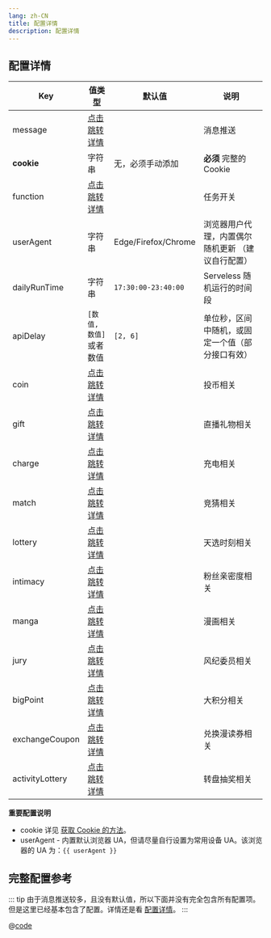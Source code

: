 ```yaml
---
lang: zh-CN
title: 配置详情
description: 配置详情
---
```


## 配置详情

| Key             | 值类型                               | 默认值              | 说明                                              |
| --------------- | ------------------------------------ | ------------------- | ------------------------------------------------- |
| message         | [点击跳转详情](./message.md)         |                     | 消息推送                                          |
| **cookie**      | 字符串                               | 无，必须手动添加    | **必须** 完整的 Cookie                            |
| function        | [点击跳转详情](./func.md)            |                     | 任务开关                                          |
| userAgent       | 字符串                               | Edge/Firefox/Chrome | 浏览器用户代理，内置偶尔随机更新 （建议自行配置） |
| dailyRunTime    | 字符串                               | `17:30:00-23:40:00` | Serveless 随机运行的时间段                        |
| apiDelay        | `[数值, 数值]`或者数值               | `[2, 6]`            | 单位秒，区间中随机，或固定一个值（部分接口有效）  |
| coin            | [点击跳转详情](./func.md#投币)       |                     | 投币相关                                          |
| gift            | [点击跳转详情](./func.md#直播间礼物) |                     | 直播礼物相关                                      |
| charge          | [点击跳转详情](./func.md#充电)       |                     | 充电相关                                          |
| match           | [点击跳转详情](./func.md#竞猜)       |                     | 竞猜相关                                          |
| lottery         | [点击跳转详情](./func.md#天选时刻)   |                     | 天选时刻相关                                      |
| intimacy        | [点击跳转详情](./func.md#粉丝亲密度) |                     | 粉丝亲密度相关                                    |
| manga           | [点击跳转详情](./func.md#漫画任务)   |                     | 漫画相关                                          |
| jury            | [点击跳转详情](./func.md#风纪委员)   |                     | 风纪委员相关                                      |
| bigPoint        | [点击跳转详情](./func.md#大积分)     |                     | 大积分相关                                        |
| exchangeCoupon  | [点击跳转详情](./func.md#兑换漫读券) |                     | 兑换漫读券相关                                    |
| activityLottery | [点击跳转详情](./func.md#转盘抽奖)   |                     | 转盘抽奖相关                                      |

**重要配置说明**

- cookie 详见 [获取 Cookie 的方法](./get_value.md#获取-cookie-的方法)。
- userAgent - 内置默认浏览器 UA，但请尽量自行设置为常用设备 UA。该浏览器的 UA 为：<code>{{ userAgent }}</code>

## 完整配置参考

::: tip
由于消息推送较多，且没有默认值，所以下面并没有完全包含所有配置项。但是这里已经基本包含了配置。详情还是看 [配置详情](./func.md)。
:::

@[code](./all_all.json5)

<script setup>
import { ref, onMounted } from "vue";

const userAgent = ref('');

onMounted(() => {
  userAgent.value = navigator.userAgent;
});
</script>
